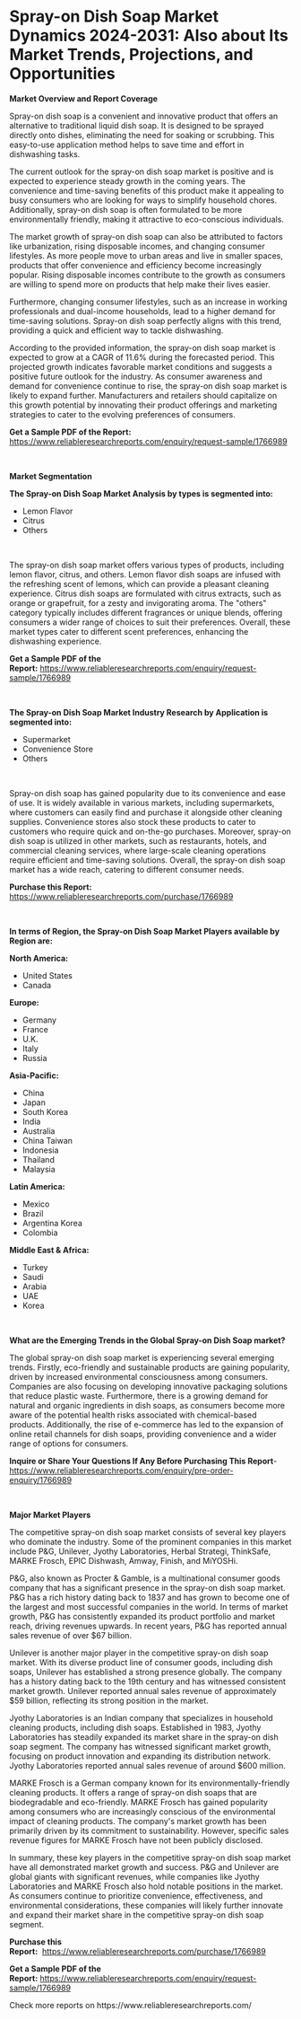 <p><h1>Spray-on Dish Soap Market Dynamics 2024-2031: Also about Its Market Trends, Projections, and Opportunities</h1></p><p><strong>Market Overview and Report Coverage</strong></p>
<p><p>Spray-on dish soap is a convenient and innovative product that offers an alternative to traditional liquid dish soap. It is designed to be sprayed directly onto dishes, eliminating the need for soaking or scrubbing. This easy-to-use application method helps to save time and effort in dishwashing tasks.</p><p>The current outlook for the spray-on dish soap market is positive and is expected to experience steady growth in the coming years. The convenience and time-saving benefits of this product make it appealing to busy consumers who are looking for ways to simplify household chores. Additionally, spray-on dish soap is often formulated to be more environmentally friendly, making it attractive to eco-conscious individuals.</p><p>The market growth of spray-on dish soap can also be attributed to factors like urbanization, rising disposable incomes, and changing consumer lifestyles. As more people move to urban areas and live in smaller spaces, products that offer convenience and efficiency become increasingly popular. Rising disposable incomes contribute to the growth as consumers are willing to spend more on products that help make their lives easier.</p><p>Furthermore, changing consumer lifestyles, such as an increase in working professionals and dual-income households, lead to a higher demand for time-saving solutions. Spray-on dish soap perfectly aligns with this trend, providing a quick and efficient way to tackle dishwashing.</p><p>According to the provided information, the spray-on dish soap market is expected to grow at a CAGR of 11.6% during the forecasted period. This projected growth indicates favorable market conditions and suggests a positive future outlook for the industry. As consumer awareness and demand for convenience continue to rise, the spray-on dish soap market is likely to expand further. Manufacturers and retailers should capitalize on this growth potential by innovating their product offerings and marketing strategies to cater to the evolving preferences of consumers.</p></p>
<p><strong>Get a Sample PDF of the Report:</strong> <a href="https://www.reliableresearchreports.com/enquiry/request-sample/1766989">https://www.reliableresearchreports.com/enquiry/request-sample/1766989</a></p>
<p>&nbsp;</p>
<p><strong>Market Segmentation</strong></p>
<p><strong>The Spray-on Dish Soap Market Analysis by types is segmented into:</strong></p>
<p><ul><li>Lemon Flavor</li><li>Citrus</li><li>Others</li></ul></p>
<p>&nbsp;</p>
<p><p>The spray-on dish soap market offers various types of products, including lemon flavor, citrus, and others. Lemon flavor dish soaps are infused with the refreshing scent of lemons, which can provide a pleasant cleaning experience. Citrus dish soaps are formulated with citrus extracts, such as orange or grapefruit, for a zesty and invigorating aroma. The "others" category typically includes different fragrances or unique blends, offering consumers a wider range of choices to suit their preferences. Overall, these market types cater to different scent preferences, enhancing the dishwashing experience.</p></p>
<p><strong>Get a Sample PDF of the Report:</strong>&nbsp;<a href="https://www.reliableresearchreports.com/enquiry/request-sample/1766989">https://www.reliableresearchreports.com/enquiry/request-sample/1766989</a></p>
<p>&nbsp;</p>
<p><strong>The Spray-on Dish Soap Market Industry Research by Application is segmented into:</strong></p>
<p><ul><li>Supermarket</li><li>Convenience Store</li><li>Others</li></ul></p>
<p>&nbsp;</p>
<p><p>Spray-on dish soap has gained popularity due to its convenience and ease of use. It is widely available in various markets, including supermarkets, where customers can easily find and purchase it alongside other cleaning supplies. Convenience stores also stock these products to cater to customers who require quick and on-the-go purchases. Moreover, spray-on dish soap is utilized in other markets, such as restaurants, hotels, and commercial cleaning services, where large-scale cleaning operations require efficient and time-saving solutions. Overall, the spray-on dish soap market has a wide reach, catering to different consumer needs.</p></p>
<p><strong>Purchase this Report:</strong>&nbsp; <a href="https://www.reliableresearchreports.com/purchase/1766989">https://www.reliableresearchreports.com/purchase/1766989</a></p>
<p>&nbsp;</p>
<p><strong>In terms of Region, the Spray-on Dish Soap Market Players available by Region are:</strong></p>
<p>
    <p> <strong> North America: </strong>
        <ul>
            <li>United States</li>
            <li>Canada</li>
        </ul>
        </p> 
    <p> <strong> Europe: </strong>
        <ul>
            <li>Germany</li>
            <li>France</li>
            <li>U.K.</li>
            <li>Italy</li>
            <li>Russia</li>
        </ul>
        </p> 
    <p> <strong> Asia-Pacific: </strong>
        <ul>
            <li>China</li>
            <li>Japan</li>
            <li>South Korea</li>
            <li>India</li>
            <li>Australia</li>
            <li>China Taiwan</li>
            <li>Indonesia</li>
            <li>Thailand</li>
            <li>Malaysia</li>
        </ul>
        </p> 
    <p> <strong> Latin America: </strong>
        <ul>
            <li>Mexico</li>
            <li>Brazil</li>
            <li>Argentina Korea</li>
            <li>Colombia</li>
        </ul>
        </p> 
    <p> <strong> Middle East & Africa: </strong>
        <ul>
            <li>Turkey</li>
            <li>Saudi</li>
            <li>Arabia</li>
            <li>UAE</li>
            <li>Korea</li>
        </ul>
    </p>
    </p>
<p>&nbsp;</p>
<p><strong>What are the Emerging Trends in the Global Spray-on Dish Soap market?</strong></p>
<p><p>The global spray-on dish soap market is experiencing several emerging trends. Firstly, eco-friendly and sustainable products are gaining popularity, driven by increased environmental consciousness among consumers. Companies are also focusing on developing innovative packaging solutions that reduce plastic waste. Furthermore, there is a growing demand for natural and organic ingredients in dish soaps, as consumers become more aware of the potential health risks associated with chemical-based products. Additionally, the rise of e-commerce has led to the expansion of online retail channels for dish soaps, providing convenience and a wider range of options for consumers.</p></p>
<p><strong>Inquire or Share Your Questions If Any Before Purchasing This Report</strong>- <a href="https://www.reliableresearchreports.com/enquiry/pre-order-enquiry/1766989">https://www.reliableresearchreports.com/enquiry/pre-order-enquiry/1766989</a></p>
<p>&nbsp;</p>
<p><strong>Major Market Players</strong></p>
<p><p>The competitive spray-on dish soap market consists of several key players who dominate the industry. Some of the prominent companies in this market include P&G, Unilever, Jyothy Laboratories, Herbal Strategi, ThinkSafe, MARKE Frosch, EPIC Dishwash, Amway, Finish, and MiYOSHi. </p><p>P&G, also known as Procter & Gamble, is a multinational consumer goods company that has a significant presence in the spray-on dish soap market. P&G has a rich history dating back to 1837 and has grown to become one of the largest and most successful companies in the world. In terms of market growth, P&G has consistently expanded its product portfolio and market reach, driving revenues upwards. In recent years, P&G has reported annual sales revenue of over $67 billion.</p><p>Unilever is another major player in the competitive spray-on dish soap market. With its diverse product line of consumer goods, including dish soaps, Unilever has established a strong presence globally. The company has a history dating back to the 19th century and has witnessed consistent market growth. Unilever reported annual sales revenue of approximately $59 billion, reflecting its strong position in the market.</p><p>Jyothy Laboratories is an Indian company that specializes in household cleaning products, including dish soaps. Established in 1983, Jyothy Laboratories has steadily expanded its market share in the spray-on dish soap segment. The company has witnessed significant market growth, focusing on product innovation and expanding its distribution network. Jyothy Laboratories reported annual sales revenue of around $600 million.</p><p>MARKE Frosch is a German company known for its environmentally-friendly cleaning products. It offers a range of spray-on dish soaps that are biodegradable and eco-friendly. MARKE Frosch has gained popularity among consumers who are increasingly conscious of the environmental impact of cleaning products. The company's market growth has been primarily driven by its commitment to sustainability. However, specific sales revenue figures for MARKE Frosch have not been publicly disclosed.</p><p>In summary, these key players in the competitive spray-on dish soap market have all demonstrated market growth and success. P&G and Unilever are global giants with significant revenues, while companies like Jyothy Laboratories and MARKE Frosch also hold notable positions in the market. As consumers continue to prioritize convenience, effectiveness, and environmental considerations, these companies will likely further innovate and expand their market share in the competitive spray-on dish soap segment.</p></p>
<p><strong>Purchase this Report:</strong>&nbsp;&nbsp;<a href="https://www.reliableresearchreports.com/purchase/1766989">https://www.reliableresearchreports.com/purchase/1766989</a></p>
<p></p>
<p><strong>Get a Sample PDF of the Report:</strong>&nbsp;<a href="https://www.reliableresearchreports.com/enquiry/request-sample/1766989">https://www.reliableresearchreports.com/enquiry/request-sample/1766989</a></p>
<p>Check more reports on https://www.reliableresearchreports.com/</p>